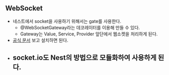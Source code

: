 ## WebSocket
- 네스트에서 socket을 사용하기 위해서는 gate를 사용한다.
	- @WebSocketGateway라는 데코레이터를 이용해 만들 수 있다.
	- Gateway는 Value, Service, Provider 앞단에서 웹소켓을 처리하게 된다.
- [공식 문서](https://docs.nestjs.com/websockets/gateways) 보고 설치하면 된다.
- socket.io도 Nest의 방법으로 모듈화하여 사용하게 된다.
	- 